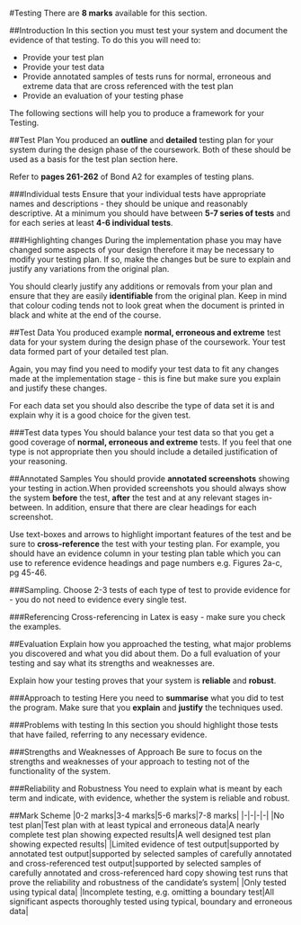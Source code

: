 #Testing
There are **8 marks** available for this section.

##Introduction
In this section you must test your system and document the evidence of that testing. To do this you will need to:

- Provide your test plan
- Provide your test data
- Provide annotated samples of tests runs for normal, erroneous and extreme data that are cross referenced with the test plan
- Provide an evaluation of your testing phase

The following sections will help you to produce a framework for your Testing.

##Test Plan
You produced an **outline** and **detailed** testing plan for your system during the design phase of the coursework. Both of these should be used as a basis for the test plan section here.

Refer to **pages 261-262** of Bond A2 for examples of testing plans.

###Individual tests
Ensure that your individual tests have appropriate names and descriptions - they should be unique and reasonably descriptive. At a minimum you should have between **5-7 series of tests** and for each series at least **4-6 individual tests**.

###Highlighting changes
During the implementation phase you may have changed some aspects of your design therefore it may be necessary to modify your testing plan. If so, make the changes but be sure to explain and justify any variations from the original plan.

You should clearly justify any additions or removals from your plan and ensure that they are easily **identifiable** from the original plan. Keep in mind that colour coding tends not to look great when the document is printed in black and white at the end of the course.

##Test Data
You produced example **normal, erroneous and extreme** test data for your system during the design phase of the coursework. Your test data formed part of your detailed test plan.

Again, you may find you need to modify your test data to fit any changes made at the implementation stage - this is fine but make sure you explain and justify these changes.

For each data set you should also describe the type of data set it is and explain why it is a good choice for the given test.

###Test data types
You should balance your test data so that you get a good coverage of **normal, erroneous and extreme** tests. If you feel that one type is not appropriate then you should include a detailed justification of your reasoning.

##Annotated Samples
You should provide **annotated screenshots** showing your testing in action.When provided screenshots you should always show the system **before** the test, **after** the test and at any relevant stages in-between. In addition, ensure that there are clear headings for each screenshot.

Use text-boxes and arrows to highlight important features of the test and be sure to **cross-reference** the test with your testing plan. For example, you should have an evidence column in your testing plan table which you can use to reference evidence headings and page numbers e.g. Figures 2a-c, pg 45-46.

###Sampling.
Choose 2-3 tests of each type of test to provide evidence for - you do not need to evidence every single test.

###Referencing
Cross-referencing in Latex is easy - make sure you check the examples.

##Evaluation
Explain how you approached the testing, what major problems you discovered and what you did about them. Do a full evaluation of your testing and say what its strengths and weaknesses are.

Explain how your testing proves that your system is **reliable** and **robust**.

###Approach to testing
Here you need to **summarise** what you did to test the program. Make sure that you **explain** and **justify** the techniques used.

###Problems with testing
In this section you should highlight those tests that have failed, referring to any necessary evidence.

###Strengths and Weaknesses of Approach
Be sure to focus on the strengths and weaknesses of your approach to testing not of the functionality of the system.

###Reliability and Robustness
You need to explain what is meant by each term and indicate, with evidence, whether the system is reliable and robust.

##Mark Scheme
|0-2 marks|3-4 marks|5-6 marks|7-8 marks|
|-|-|-|-|
|No test plan|Test plan with at least typical and erroneous data|A nearly complete test plan showing expected results|A well designed test plan showing expected results|
|Limited evidence of test output|supported by annotated test output|supported by selected samples of carefully annotated and cross-referenced test output|supported by selected samples of carefully annotated and cross-referenced hard copy showing test runs that prove the reliability and robustness of the candidate’s system|
|Only tested using typical data| |Incomplete testing, e.g. omitting a boundary test|All significant aspects thoroughly tested using typical, boundary and erroneous data|

